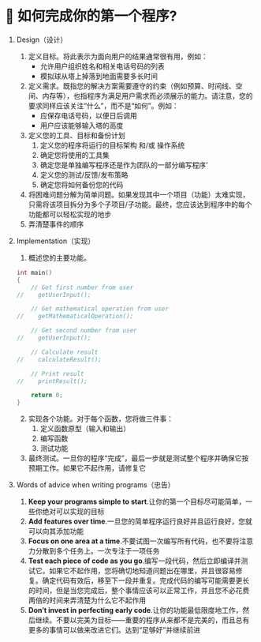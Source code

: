 # 🍓 如何完成你的第一个程序?

1. Design（设计）
   1. 定义目标。将此表示为面向用户的结果通常很有用，例如：
      * 允许用户组织姓名和相关电话号码的列表
      * 模拟球从塔上掉落到地面需要多长时间
   2. 定义需求。既指您的解决方案需要遵守的约束（例如预算、时间线、空间、内存等），也指程序为满足用户需求而必须展示的能力。请注意，您的要求同样应该关注“什么”，而不是“如何”。例如：
      * 应保存电话号码，以便日后调用
      * 用户应该能够输入塔的高度
   3. 定义您的工具、目标和备份计划
      1. 定义您的程序将运行的目标架构 和/或 操作系统
      2. 确定您将使用的工具集
      3. 确定您是单独编写程序还是作为团队的一部分编写程序’
      4. 定义您的测试/反馈/发布策略
      5. 确定您将如何备份您的代码
   4. 将困难问题分解为简单问题。如果发现其中一个项目（功能）太难实现，只需将该项目拆分为多个子项目/子功能。最终，您应该达到程序中的每个功能都可以轻松实现的地步
   5. 弄清楚事件的顺序
2.  Implementation（实现）

    1. 概述您的主要功能。

    ```cpp
    int main()
    {
        // Get first number from user
    //    getUserInput();

        // Get mathematical operation from user
    //    getMathematicalOperation();

        // Get second number from user
    //    getUserInput();

        // Calculate result
    //    calculateResult();

        // Print result
    //    printResult();

        return 0;
    }
    ```

    2. 实现各个功能。对于每个函数，您将做三件事：
       1. 定义函数原型（输入和输出）
       2. 编写函数
       3. 测试功能
    3. 最终测试。一旦你的程序“完成”，最后一步就是测试整个程序并确保它按预期工作。如果它不起作用，请修复它
3. Words of advice when writing programs（忠告）
   1. **Keep your programs simple to start**.让你的第一个目标尽可能简单，一些你绝对可以实现的目标
   2. **Add features over time**.一旦您的简单程序运行良好并且运行良好，您就可以向其添加功能
   3. **Focus on one area at a time**.不要试图一次编写所有代码，也不要将注意力分散到多个任务上。一次专注于一项任务
   4. **Test each piece of code as you go**.编写一段代码，然后立即编译并测试它。如果它不起作用，您将确切地知道问题出在哪里，并且很容易修复。确定代码有效后，移至下一段并重复。完成代码的编写可能需要更长的时间，但是当您完成后，整个事情应该可以正常工作，并且您不必花费两倍的时间来弄清楚为什么它不起作用
   5. **Don’t invest in perfecting early code**.让你的功能最低限度地工作，然后继续。不要以完美为目标——重要的程序从来都不是完美的，而且总有更多的事情可以做来改进它们。达到“足够好”并继续前进
